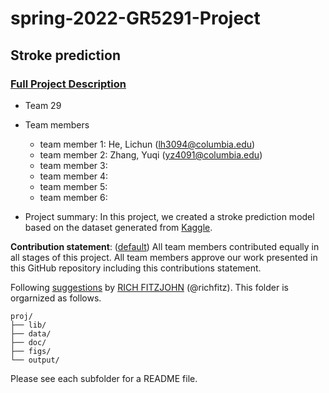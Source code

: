 # spring-2022-GR5291-Project
## Stroke prediction

### [Full Project Description](doc/project_desc.md)

+ Team 29
+ Team members
	+ team member 1: He, Lichun (lh3094@columbia.edu)
	+ team member 2: Zhang, Yuqi (yz4091@columbia.edu)
	+ team member 3: 
	+ team member 4: 
	+ team member 5:
	+ team member 6: 

+ Project summary: In this project, we created a stroke prediction model based on the dataset generated from [Kaggle](https://www.kaggle.com/datasets/fedesoriano/stroke-prediction-dataset).
	
**Contribution statement**: ([default](doc/a_note_on_contributions.md)) All team members contributed equally in all stages of this project. All team members approve our work presented in this GitHub repository including this contributions statement. 

Following [suggestions](http://nicercode.github.io/blog/2013-04-05-projects/) by [RICH FITZJOHN](http://nicercode.github.io/about/#Team) (@richfitz). This folder is orgarnized as follows.

```
proj/
├── lib/
├── data/
├── doc/
├── figs/
└── output/
```

Please see each subfolder for a README file.
